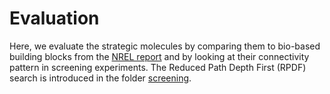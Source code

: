 # Evaluation 

Here, we evaluate the strategic molecules by comparing them to bio-based building blocks from the [NREL report] and by looking at their connectivity pattern in screening experiments. The Reduced Path Depth First (RPDF) search is introduced in the folder [screening]. 




[NREL report]: https://www.nrel.gov/docs/fy04osti/35523.pdf

[screening]: https://github.com/Jana-Marie-Weber/strategic_molecules/tree/master/3_screening/Screening_experiments
